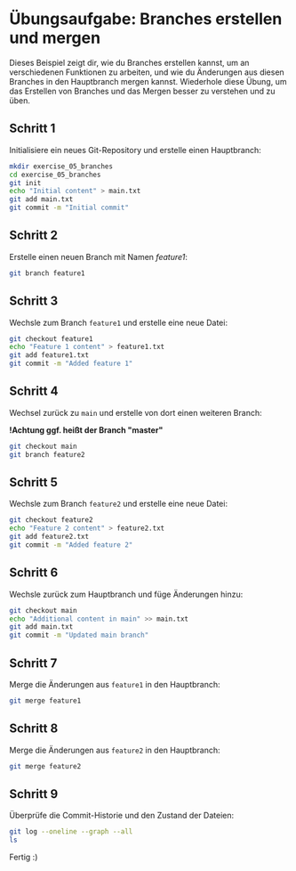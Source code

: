 # Übungsaufgabe: Branches erstellen und mergen

Dieses Beispiel zeigt dir, wie du Branches erstellen kannst, um an verschiedenen Funktionen zu arbeiten, und wie du Änderungen aus diesen Branches in den Hauptbranch mergen kannst. Wiederhole diese Übung, um das Erstellen von Branches und das Mergen besser zu verstehen und zu üben.

## Schritt 1
Initialisiere ein neues Git-Repository und erstelle einen Hauptbranch:

```bash
mkdir exercise_05_branches
cd exercise_05_branches
git init
echo "Initial content" > main.txt
git add main.txt
git commit -m "Initial commit"
```

## Schritt 2
Erstelle einen neuen Branch mit Namen *feature1*:

```bash
git branch feature1
```

## Schritt 3
Wechsle zum Branch `feature1` und erstelle eine neue Datei:

```bash
git checkout feature1
echo "Feature 1 content" > feature1.txt
git add feature1.txt
git commit -m "Added feature 1"
```

## Schritt 4
Wechsel zurück zu `main` und erstelle von dort einen weiteren Branch:
  
**!Achtung ggf. heißt der Branch "master"**
  
```bash
git checkout main
git branch feature2
```

## Schritt 5
Wechsle zum Branch `feature2` und erstelle eine neue Datei:

```bash
git checkout feature2
echo "Feature 2 content" > feature2.txt
git add feature2.txt
git commit -m "Added feature 2"
```

## Schritt 6
Wechsle zurück zum Hauptbranch und füge Änderungen hinzu:

```bash
git checkout main
echo "Additional content in main" >> main.txt
git add main.txt
git commit -m "Updated main branch"
```

## Schritt 7
Merge die Änderungen aus `feature1` in den Hauptbranch:

```bash
git merge feature1
```

## Schritt 8
Merge die Änderungen aus `feature2` in den Hauptbranch:

```bash
git merge feature2
```

## Schritt 9
Überprüfe die Commit-Historie und den Zustand der Dateien:

```bash
git log --oneline --graph --all
ls
```

Fertig :)